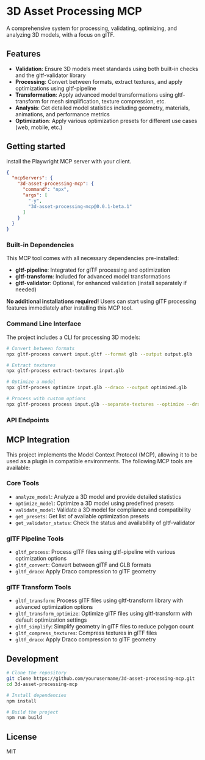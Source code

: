 # 3D Asset Processing MCP

A comprehensive system for processing, validating, optimizing, and analyzing 3D models, with a focus on glTF.

## Features

- **Validation**: Ensure 3D models meet standards using both built-in checks and the gltf-validator library
- **Processing**: Convert between formats, extract textures, and apply optimizations using gltf-pipeline
- **Transformation**: Apply advanced model transformations using gltf-transform for mesh simplification, texture compression, etc.
- **Analysis**: Get detailed model statistics including geometry, materials, animations, and performance metrics
- **Optimization**: Apply various optimization presets for different use cases (web, mobile, etc.)

## Getting started

install the Playwright MCP server with your client.
```json
{
  "mcpServers": {
    "3d-asset-processing-mcp": {
      "command": "npx",
      "args": [
        "-y",
        "3d-asset-processing-mcp@0.0.1-beta.1"
      ]
    }
  }
}
```

### Built-in Dependencies

This MCP tool comes with all necessary dependencies pre-installed:

- **gltf-pipeline**: Integrated for glTF processing and optimization
- **gltf-transform**: Included for advanced model transformations
- **gltf-validator**: Optional, for enhanced validation (install separately if needed)

**No additional installations required!** Users can start using glTF processing features immediately after installing this MCP tool.


### Command Line Interface

The project includes a CLI for processing 3D models:

```bash
# Convert between formats
npx gltf-process convert input.gltf --format glb --output output.glb

# Extract textures
npx gltf-process extract-textures input.glb

# Optimize a model
npx gltf-process optimize input.glb --draco --output optimized.glb

# Process with custom options
npx gltf-process process input.glb --separate-textures --optimize --draco
```

### API Endpoints


## MCP Integration

This project implements the Model Context Protocol (MCP), allowing it to be used as a plugin in compatible environments. The following MCP tools are available:

### Core Tools
- `analyze_model`: Analyze a 3D model and provide detailed statistics
- `optimize_model`: Optimize a 3D model using predefined presets
- `validate_model`: Validate a 3D model for compliance and compatibility
- `get_presets`: Get list of available optimization presets
- `get_validator_status`: Check the status and availability of gltf-validator

### glTF Pipeline Tools
- `gltf_process`: Process glTF files using gltf-pipeline with various optimization options
- `gltf_convert`: Convert between glTF and GLB formats
- `gltf_draco`: Apply Draco compression to glTF geometry

### glTF Transform Tools
- `gltf_transform`: Process glTF files using gltf-transform library with advanced optimization options
- `gltf_transform_optimize`: Optimize glTF files using gltf-transform with default optimization settings
- `gltf_simplify`: Simplify geometry in glTF files to reduce polygon count
- `gltf_compress_textures`: Compress textures in glTF files
- `gltf_draco`: Apply Draco compression to glTF geometry

## Development

```bash
# Clone the repository
git clone https://github.com/yourusername/3d-asset-processing-mcp.git
cd 3d-asset-processing-mcp

# Install dependencies
npm install

# Build the project
npm run build
```

## License

MIT